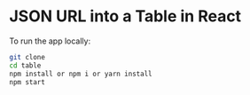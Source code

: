 # JSON URL into a Table in React

To run the app locally:

```bash
git clone
cd table
npm install or npm i or yarn install
npm start
```

[React]: http://facebook.github.io/react/
